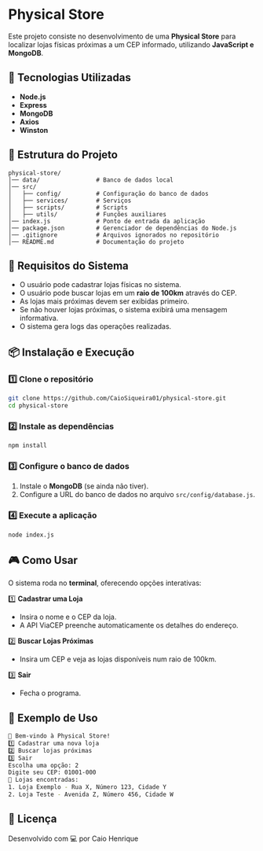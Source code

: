 # Physical Store

Este projeto consiste no desenvolvimento de uma **Physical Store** para localizar lojas físicas próximas a um CEP informado, utilizando **JavaScript e MongoDB**.

## 🚀 Tecnologias Utilizadas

- **Node.js** 
- **Express** 
- **MongoDB** 
- **Axios** 
- **Winston**

## 📂 Estrutura do Projeto

```
physical-store/
│── data/                # Banco de dados local 
│── src/
│   ├── config/          # Configuração do banco de dados
│   ├── services/        # Serviços 
│   ├── scripts/         # Scripts 
│   ├── utils/           # Funções auxiliares
│── index.js             # Ponto de entrada da aplicação
│── package.json         # Gerenciador de dependências do Node.js
│── .gitignore           # Arquivos ignorados no repositório
│── README.md            # Documentação do projeto
```

## 📌 Requisitos do Sistema

- O usuário pode cadastrar lojas físicas no sistema.
- O usuário pode buscar lojas em um **raio de 100km** através do CEP.
- As lojas mais próximas devem ser exibidas primeiro.
- Se não houver lojas próximas, o sistema exibirá uma mensagem informativa.
- O sistema gera logs das operações realizadas.

## 📦 Instalação e Execução

### 1️⃣ Clone o repositório
```sh
git clone https://github.com/CaioSiqueira01/physical-store.git
cd physical-store
```

### 2️⃣ Instale as dependências
```sh
npm install
```

### 3️⃣ Configure o banco de dados
1. Instale o **MongoDB** (se ainda não tiver).
2. Configure a URL do banco de dados no arquivo `src/config/database.js`.

### 4️⃣ Execute a aplicação
```sh
node index.js
```

## 🎮 Como Usar

O sistema roda no **terminal**, oferecendo opções interativas:

1️⃣ **Cadastrar uma Loja**
- Insira o nome e o CEP da loja.
- A API ViaCEP preenche automaticamente os detalhes do endereço.

2️⃣ **Buscar Lojas Próximas**
- Insira um CEP e veja as lojas disponíveis num raio de 100km.

3️⃣ **Sair**
- Fecha o programa.

## 📝 Exemplo de Uso
```sh
🏪 Bem-vindo à Physical Store!
1️⃣ Cadastrar uma nova loja
2️⃣ Buscar lojas próximas
3️⃣ Sair
Escolha uma opção: 2
Digite seu CEP: 01001-000
📍 Lojas encontradas:
1. Loja Exemplo - Rua X, Número 123, Cidade Y
2. Loja Teste - Avenida Z, Número 456, Cidade W
```

## 📜 Licença

Desenvolvido com 💻 por Caio Henrique

